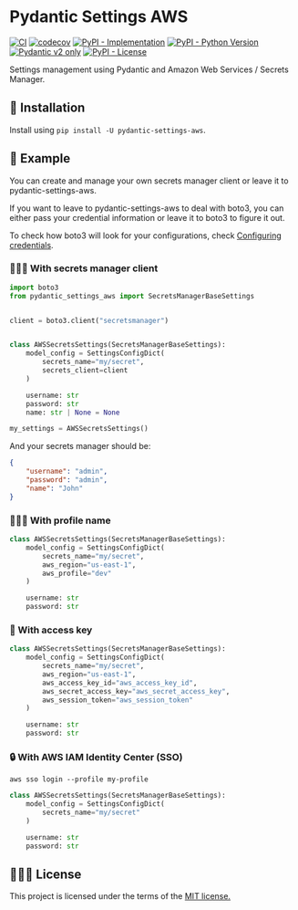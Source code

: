 # Pydantic Settings AWS

[![CI](https://github.com/ceb10n/pydantic-settings-aws/actions/workflows/ci.yml/badge.svg)](https://github.com/ceb10n/pydantic-settings-aws/actions)
[![codecov](https://codecov.io/github/ceb10n/pydantic-settings-aws/graph/badge.svg?token=K77HYDZR3P)](https://codecov.io/github/ceb10n/pydantic-settings-aws)
[![PyPI - Implementation](https://img.shields.io/pypi/implementation/pydantic-settings-aws)](https://pypi.org/project/pydantic-settings-aws)
[![PyPI - Python Version](https://img.shields.io/pypi/pyversions/pydantic-settings-aws)](https://pypi.org/project/pydantic-settings-aws)
[![Pydantic v2 only](https://img.shields.io/endpoint?url=https://raw.githubusercontent.com/pydantic/pydantic/main/docs/badge/v2.json)](https://docs.pydantic.dev/latest/contributing/#badges)
[![PyPI - License](https://img.shields.io/pypi/l/pydantic-settings-aws)](https://pypi.org/project/pydantic-settings-aws)

Settings management using Pydantic and Amazon Web Services / Secrets Manager.

## 💽 Installation

Install using `pip install -U pydantic-settings-aws`.

## 📜 Example

You can create and manage your own secrets manager client or leave it to pydantic-settings-aws.

If you want to leave to pydantic-settings-aws to deal with boto3, you can either pass your credential information or leave it to boto3 to figure it out.

To check how boto3 will look for your configurations, check [Configuring credentials](https://boto3.amazonaws.com/v1/documentation/api/latest/guide/credentials.html#configuring-credentials).

### 🧑🏻‍💻 With secrets manager client

```python
import boto3
from pydantic_settings_aws import SecretsManagerBaseSettings


client = boto3.client("secretsmanager")


class AWSSecretsSettings(SecretsManagerBaseSettings):
    model_config = SettingsConfigDict(
        secrets_name="my/secret",
        secrets_client=client
    )

    username: str
    password: str
    name: str | None = None

my_settings = AWSSecretsSettings()
```

And your secrets manager should be:

```json
{
    "username": "admin",
    "password": "admin",
    "name": "John"
}
```

### 🙋🏾‍♂️ With profile name

```python
class AWSSecretsSettings(SecretsManagerBaseSettings):
    model_config = SettingsConfigDict(
        secrets_name="my/secret",
        aws_region="us-east-1",
        aws_profile="dev"
    )

    username: str
    password: str
```

### 🔑 With access key

```python
class AWSSecretsSettings(SecretsManagerBaseSettings):
    model_config = SettingsConfigDict(
        secrets_name="my/secret",
        aws_region="us-east-1",
        aws_access_key_id="aws_access_key_id",
        aws_secret_access_key="aws_secret_access_key",
        aws_session_token="aws_session_token"
    )

    username: str
    password: str
```

### 🔒 With AWS IAM Identity Center (SSO)

```shell
aws sso login --profile my-profile
```

```python
class AWSSecretsSettings(SecretsManagerBaseSettings):
    model_config = SettingsConfigDict(
        secrets_name="my/secret"
    )

    username: str
    password: str
```

## 👩🏼‍⚖️ License

This project is licensed under the terms of the [MIT license.](LICENSE)

